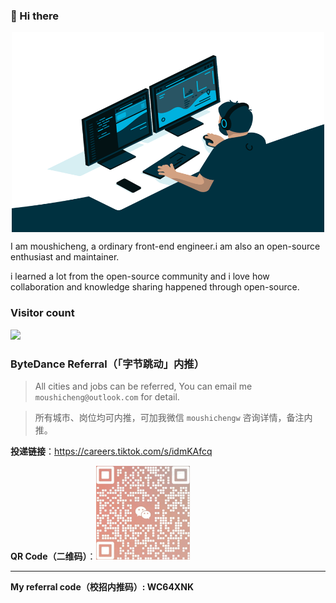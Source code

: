 ### 👋 Hi there

<div align="center">
  <img align="center" alt="GIF" src="https://github.com/moushicheng/moushicheng/blob/master/code.gif?raw=true" width="500" height="320" />
</div>

I am moushicheng, a ordinary front-end engineer.i am also an open-source enthusiast and maintainer.

i learned a lot from the open-source community and i love how collaboration and knowledge sharing happened through open-source.

### Visitor count

<img src="https://profile-counter.glitch.me/moushicheng/count.svg" />

### ByteDance Referral（「字节跳动」内推）

> All cities and jobs can be referred, You can email me `moushicheng@outlook.com` for detail.

> 所有城市、岗位均可内推，可加我微信 `moushichengw` 咨询详情，备注内推。

**投递链接**：https://careers.tiktok.com/s/idmKAfcq

**QR Code（二维码）**：<img src="/qrcode.jpeg" width="150">

---

**My referral code（校招内推码）: WC64XNK**
